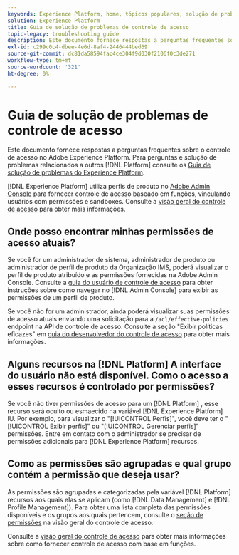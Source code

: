 ```yaml
---
keywords: Experience Platform, home, tópicos populares, solução de problemas, controle de acesso
solution: Experience Platform
title: Guia de solução de problemas de controle de acesso
topic-legacy: troubleshooting guide
description: Este documento fornece respostas a perguntas frequentes sobre o controle de acesso no Adobe Experience Platform.
exl-id: c299c0c4-dbee-4e6d-8af4-2446444bed69
source-git-commit: dc81da58594fac4ce304f9d030f2106f0c3de271
workflow-type: tm+mt
source-wordcount: '321'
ht-degree: 0%

---
```


# Guia de solução de problemas de controle de acesso

Este documento fornece respostas a perguntas frequentes sobre o controle de acesso no Adobe Experience Platform. Para perguntas e solução de problemas relacionados a outros [!DNL Platform] consulte os [Guia de solução de problemas do Experience Platform](../landing/troubleshooting.md).

[!DNL Experience Platform] utiliza perfis de produto no [Adobe Admin Console](https://adminconsole.adobe.com) para fornecer controle de acesso baseado em funções, vinculando usuários com permissões e sandboxes.  Consulte a [visão geral do controle de acesso](home.md) para obter mais informações.

## Onde posso encontrar minhas permissões de acesso atuais?

Se você for um administrador de sistema, administrador de produto ou administrador de perfil de produto da Organização IMS, poderá visualizar o perfil de produto atribuído e as permissões fornecidas na Adobe Admin Console. Consulte a [guia do usuário de controle de acesso](./ui/overview.md) para obter instruções sobre como navegar no [!DNL Admin Console] para exibir as permissões de um perfil de produto.

Se você não for um administrador, ainda poderá visualizar suas permissões de acesso atuais enviando uma solicitação para a `/acl/effective-policies` endpoint na API de controle de acesso. Consulte a seção &quot;Exibir políticas eficazes&quot; em [guia do desenvolvedor do controle de acesso](./api/effective-policies.md) para obter mais informações.

## Alguns recursos na [!DNL Platform] A interface do usuário não está disponível. Como o acesso a esses recursos é controlado por permissões?

Se você não tiver permissões de acesso para um [!DNL Platform] , esse recurso será oculto ou esmaecido na variável [!DNL Experience Platform] IU. Por exemplo, para visualizar o &quot;[!UICONTROL Perfis]&quot;, você deve ter o &quot;[!UICONTROL Exibir perfis]&quot; ou &quot;[!UICONTROL Gerenciar perfis]&quot; permissões. Entre em contato com o administrador se precisar de permissões adicionais para [!DNL Experience Platform] recursos.

## Como as permissões são agrupadas e qual grupo contém a permissão que deseja usar?

As permissões são agrupadas e categorizadas pela variável [!DNL Platform] recursos aos quais elas se aplicam (como [!DNL Data Management] e [!DNL Profile Management]). Para obter uma lista completa das permissões disponíveis e os grupos aos quais pertencem, consulte o [seção de permissões](home.md#permissions) na visão geral do controle de acesso.

Consulte a [visão geral do controle de acesso](home.md) para obter mais informações sobre como fornecer controle de acesso com base em funções.

